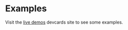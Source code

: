 # Examples

Visit the [live demos](https://homebaseio.github.io/homebase-react/index.html#!/homebase.dev.example.reagent) devcards site to see some examples.